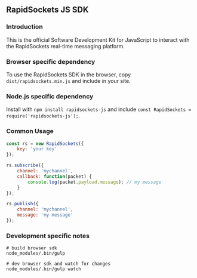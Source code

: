## RapidSockets JS SDK

### Introduction
This is the official Software Development Kit for JavaScript to interact with the RapidSockets real-time messaging platform.

### Browser specific dependency
To use the RapidSockets SDK in the browser, copy `dist/rapidsockets.min.js` and include in your site.

### Node.js specific dependency
Install with `npm install rapidsockets-js` and include `const RapidSockets = require('rapidsockets-js');`.

### Common Usage
```js
const rs = new RapidSockets({
    key: 'your key'
});

rs.subscribe({
    channel: 'mychannel',
    callback: function(packet) {
        console.log(packet.payload.message); // my message
    }
});

rs.publish({
    channel: 'mychannel',
    message: 'my message'
});
```

### Development specific notes
```
# build browser sdk
node_modules/.bin/gulp

# dev browser sdk and watch for changes
node_modules/.bin/gulp watch
```
